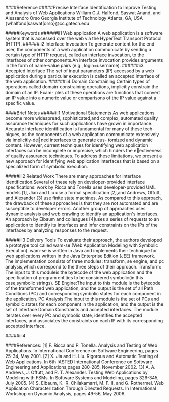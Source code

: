 ####Reference
#####Precise Interface Identification to Improve Testing and Analysis of Web Applications
William G.J. Halfond, Saswat Anand, and Alessandro Orso
Georgia Institute of Technology
Atlanta, GA, USA
{whalfond|saswat|orso}@cc.gatech.edu

#####Keywords
######ii1 Web application
A web application is a software system that is accessed over the web via the HyperText Transport Protocol (HTTP).
######ii2 Interface Invocation
To generate content for the end user, the components of a web application communicate by sending a certain type of 
HTTP request, called an interface invocation, to the interfaces of other components.An interface invocation provides 
arguments in the form of name-value pairs (e.g., login=username).
######ii3 Accepted Interface
The set of input parameters (IP) accessed by a web application during a particular execution is called an accepted 
interface of the web application.
######ii4 Domain Constraining
Certain types of operations called domain-constraining operations, implicitly constrain the domain of an IP. Exam-
ples of these operations are functions that convert an IP value into a numeric value or comparisons of the IP value
against a specific value.

####Brief Notes
#####iii1 Motivational Statements
As web applications become more widespread, sophisticated,and complex, automated quality assurance techniques for
such applications have grown in importance. Accurate interface identification is fundamental for many of these tech-
niques, as the components of a web application communicate extensively via implicitly-dened interfaces to generate cus-
tomized and dynamic content. However, current techniques for identifying web application interfaces can be incomplete
or imprecise, which hinders the eectiveness of quality assurance techniques. To address these limitations, we present a
new approach for identifying web application interfaces that is based on a specialized form of symbolic execution.

#####iii2 Related Work
There are many approaches for interface identification.Several of these rely on developer-provided interface 
specifications: work by Ricca and Tonella uses developer-provided UML models [1], Jian and Liu use a formal 
specification [2],and Andrews, Offutt, and Alexander [3] use finite state machines. As compared to this approach, 
the drawback of these approaches is that they are not automated and are susceptible to developer errors. Another group 
of approaches uses dynamic analysis and web crawling to identify an application's interfaces. An approach by Elbaum and 
colleagues [4]uses a series of requests to an application to identify its interfaces and infer constraints on the IPs 
of the interfaces by analyzing responses to the request.

#####iii3 Delivery Tools
To evaluate their approach, the authors developed a prototype tool called wam-se (Web Application Modeling with Symbolic
Execution). wam-se is written in Java and implements their technique for web applications written in the Java Enterprise
Edition (JEE) framework. The implementation consists of three modules: transform, se engine, and pc analysis,which 
correspond to the three steps of their approach.
Transform: The input to this moduleis the bytecode of the web application and the specification of program entities to 
be considered symbolic(in this case,symbolic strings).
SE Engine:The input to this module is the bytecode of the transformed web application, and the output is the set of all 
Path Conditions (PC) and corresponding symbolic states for each component in the application.
PC Analysis:The input to this module is the set of PCs and symbolic states for each component in the application, and 
the output is the set of Interface Domain Constraints and accepted interfaces. The module iterates over every PC and 
symbolic state, identifies the accepted interfaces, and associates the constraints on each IP with its corresponding 
accepted interface.

#####iii4 

####References:
[1] F. Ricca and P. Tonella. Analysis and Testing of Web Applications. In International Conference on Software
Engineering, pages 25-34, May 2001.
[2] X. Jia and H. Liu. Rigorous and Automatic Testing of Web Applications. In 6th IASTED International Conference on 
Software Engineering and Applications,pages 280-285, November 2002.
[3] A. A. Andrews, J. Offutt, and R. T. Alexander. Testing Web Applications by Modeling with FSMs. In Software Systems 
and Modeling, pages 326-345, July 2005.
[4] S. Elbaum, K.-R. Chilakamarri, M. F. II, and G. Rothermel. Web Application Characterization Through Directed 
Requests. In International Workshop on Dynamic Analysis, pages 49-56, May 2006.


 
